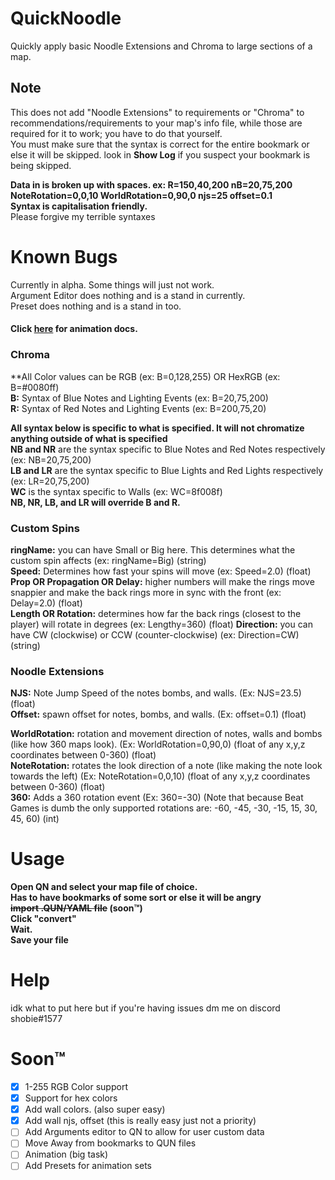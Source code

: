 # QuickNoodle
Quickly apply basic Noodle Extensions and Chroma to large sections of a map.
## Note
This does not add "Noodle Extensions" to requirements or "Chroma" to recommendations/requirements to your map's info file, while those are required for it to work; you have to do that yourself.<br>
You must make sure that the syntax is correct for the entire bookmark or else it will be skipped. look in **Show Log** if you suspect your bookmark is being skipped.<br>

**Data in is broken up with spaces. ex: R=150,40,200 nB=20,75,200 NoteRotation=0,0,10 WorldRotation=0,90,0 njs=25 offset=0.1**<br>
**Syntax is capitalisation friendly.**<br>
Please forgive my terrible syntaxes<br>
# Known Bugs
Currently in alpha. Some things will just not work.<br>
Argument Editor does nothing and is a stand in currently.<br>
Preset does nothing and is a stand in too.<br>
#### Click [here](https://github.com/ShibeGuy/QuickNoodle/blob/master/AnimationDocs.md) for animation docs.
### Chroma
**All Color values can be RGB (ex: B=0,128,255) OR HexRGB (ex: B=#0080ff)<br>
**B:** Syntax of Blue Notes and Lighting Events (ex: B=20,75,200)<br>
**R:** Syntax of Red Notes and Lighting Events (ex: B=200,75,20)<br>

**All syntax below is specific to what is specified. It will not chromatize anything outside of what is specified**<br>
**NB and NR** are the syntax specific to Blue Notes and Red Notes respectively (ex: NB=20,75,200)<br>
**LB and LR** are the syntax specific to Blue Lights and Red Lights respectively (ex: LR=20,75,200)<br>
**WC** is the syntax specific to Walls (ex: WC=8f008f)<br>
**NB, NR, LB, and LR will override B and R.**<br>

### Custom Spins
**ringName:** you can have Small or Big here. This determines what the custom spin affects (ex: ringName=Big) (string)<br>
**Speed:** Determines how fast your spins will move (ex: Speed=2.0) (float)<br>
**Prop OR Propagation OR Delay:** higher numbers will make the rings move snappier and make the back rings more in sync with the front (ex: Delay=2.0) (float)<br>
**Length OR Rotation:** determines how far the back rings (closest to the player) will rotate in degrees (ex: Lengthy=360) (float)
**Direction:** you can have CW (clockwise) or CCW (counter-clockwise) (ex: Direction=CW) (string)<br>

### Noodle Extensions
**NJS:** Note Jump Speed of the notes bombs, and walls. (Ex: NJS=23.5) (float)<br>
**Offset:** spawn offset for notes, bombs, and walls. (Ex: offset=0.1) (float)<br>

**WorldRotation:** rotation and movement direction of notes, walls and bombs (like how 360 maps look). (Ex: WorldRotation=0,90,0) (float of any x,y,z coordinates between 0-360) (float)<br>
**NoteRotation:** rotates the look direction of a note (like making the note look towards the left) (Ex: NoteRotation=0,0,10) (float of any x,y,z coordinates between 0-360) (float)<br>
**360:** Adds a 360 rotation event  (Ex: 360=-30) (Note that because Beat Games is dumb the only supported rotations are: -60, -45, -30, -15, 15, 30, 45, 60) (int)<br>

# Usage
**Open QN and select your map file of choice.**<br>
**Has to have bookmarks of some sort or else it will be angry**<br>
**~~import .QUN/YAML file~~ (soon™)**<br>
**Click "convert"**<br>
**Wait.**<br>
**Save your file**<br>

# Help
idk what to put here but if you're having issues dm me on discord shobie#1577
# Soon™
- [x] 1-255 RGB Color support
- [x] Support for hex colors
- [x] Add wall colors. (also super easy)
- [x] Add wall njs, offset (this is really easy just not a priority)
- [ ] Add Arguments editor to QN to allow for user custom data
- [ ] Move Away from bookmarks to QUN files
- [ ] Animation (big task)
- [ ] Add Presets for animation sets
